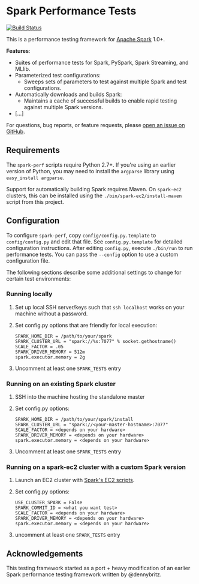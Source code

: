 # Spark Performance Tests

[![Build Status](https://travis-ci.org/databricks/spark-perf.svg?branch=master)](https://travis-ci.org/databricks/spark-perf)

This is a performance testing framework for [Apache Spark](http://spark.apache.org) 1.0+.

**Features**:

- Suites of performance tests for Spark, PySpark, Spark Streaming, and MLlib.
- Parameterized test configurations:
   - Sweeps sets of parameters to test against multiple Spark and test configurations.
- Automatically downloads and builds Spark:
   - Maintains a cache of successful builds to enable rapid testing against multiple Spark versions.
- [...]

For questions, bug reports, or feature requests, please [open an issue on GitHub](https://github.com/databricks/spark-perf/issues).

## Requirements

The `spark-perf` scripts require Python 2.7+.  If you're using an earlier version of Python, you may need to install the `argparse` library using `easy_install argparse`.

Support for automatically building Spark requires Maven.  On `spark-ec2` clusters, this can be installed using the `./bin/spark-ec2/install-maven` script from this project.


## Configuration

To configure `spark-perf`, copy `config/config.py.template` to `config/config.py` and edit that file.  See `config.py.template` for detailed configuration instructions.  After editing `config.py`, execute `./bin/run` to run performance tests.  You can pass the `--config` option to use a custom configuration file.

The following sections describe some additional settings to change for certain test environments:

### Running locally

1. Set up local SSH server/keys such that `ssh localhost` works on your machine without a password.
2. Set config.py options that are friendly for local execution:

   ```
   SPARK_HOME_DIR = /path/to/your/spark
   SPARK_CLUSTER_URL = "spark://%s:7077" % socket.gethostname()
   SCALE_FACTOR = .05
   SPARK_DRIVER_MEMORY = 512m
   spark.executor.memory = 2g
   ```
3. Uncomment at least one `SPARK_TESTS` entry

### Running on an existing Spark cluster
1. SSH into the machine hosting the standalone master
2. Set config.py options:

   ```
   SPARK_HOME_DIR = /path/to/your/spark/install
   SPARK_CLUSTER_URL = "spark://<your-master-hostname>:7077"
   SCALE_FACTOR = <depends on your hardware>
   SPARK_DRIVER_MEMORY = <depends on your hardware>
   spark.executor.memory = <depends on your hardware>
   ```
3. Uncomment at least one `SPARK_TESTS` entry

### Running on a spark-ec2 cluster with a custom Spark version
1. Launch an EC2 cluster with [Spark's EC2 scripts](https://spark.apache.org/docs/latest/ec2-scripts.html).
2. Set config.py options:

   ```
   USE_CLUSTER_SPARK = False
   SPARK_COMMIT_ID = <what you want test>
   SCALE_FACTOR = <depends on your hardware>
   SPARK_DRIVER_MEMORY = <depends on your hardware>
   spark.executor.memory = <depends on your hardware>
   ```
3. uncomment at least one `SPARK_TESTS` entry


## Acknowledgements

This testing framework started as a port + heavy modification of an earlier Spark performance testing framework written by @dennybritz.
